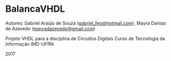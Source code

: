 # BalancaVHDL

Autores: Gabriel Araújo de Souza (<gabriel_feg@hotmail.com>), Mayra Dantas de Azevedo (<mayradazevedo@gmail.com>)

Projeto VHDL para a disciplina de Circuitos Digitais
Curso de Tecnologia da Informação
IMD-UFRN 

2017
